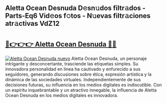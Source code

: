 ## Aletta Ocean Desnuda D𝚎sn𝚞dos filtr𝚊dos - Parts-Eq6 Vid𝚎os f𝚘tos - N𝚞evas filtr𝚊ciones atr𝚊ctivas VdZ12

# <h2><a href="http://mb0o1sp.tromn.icu/?c=Aletta+Ocean+Desnuda">🔗👉👉👉 Aletta Ocean Desnuda 🔗🔗</a></h2>

[![Aletta Ocean Desnuda nuevo](https://i.imgur.com/pEAQMta.gif)](http://mb0o1sp.tromn.icu/?c=Aletta+Ocean+Desnuda)
Aletta Ocean Desnuda, un personaje intrigante y desconcertante, trasciende las etiquetas simples. Su innovadora personalidad en línea ha cautivado y enfurecido a sus seguidores, generando discusiones sobre ética, expresión artística y la dinámica de las sociedades virtuales. Independientemente de sus decisiones futuras, su influencia en los medios digitales es indiscutible. Con un espíritu inquebrantable y un atractivo innegable, la influencia de Aletta Ocean Desnuda en los medios digitales es innovadora.
